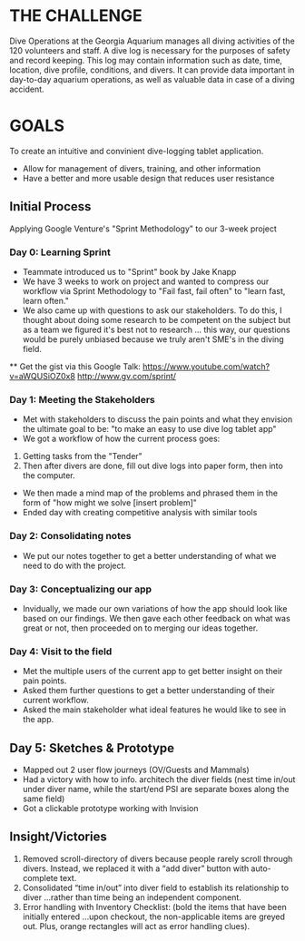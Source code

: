 
# THE CHALLENGE
Dive Operations at the Georgia Aquarium manages all diving activities of the 120  volunteers and staff. A dive log is necessary for  the purposes of safety and record keeping. This log may contain information such as date,  time, location, dive profile, conditions, and divers. It can provide data important in day-to-day aquarium operations, as well as valuable data in case of a diving accident.  

# GOALS
To create an intuitive and convinient dive-logging tablet application.
* Allow for management of divers, training, and other information
* Have a better and more usable design that reduces user resistance

## Initial Process
Applying Google Venture's "Sprint Methodology" to our 3-week project

### Day 0: Learning Sprint

* Teammate introduced us to "Sprint" book by Jake Knapp
* We have 3 weeks to work on project and wanted to compress our workflow via Sprint Methodology to "Fail fast, fail often" to "learn fast, learn often."
* We also came up with questions to ask our stakeholders. To do this, I thought about doing some research to be competent on the subject but as a team we figured it's best not to research ... this way, our questions would be purely unbiased because we truly aren't SME's in the diving field.

** Get the gist via this Google Talk: https://www.youtube.com/watch?v=aWQUSiOZ0x8
http://www.gv.com/sprint/

### Day 1: Meeting the Stakeholders

* Met with stakeholders to discuss the pain points and what they envision the ultimate goal to be: "to make an easy to use dive log tablet app"
* We got a workflow of how the current process goes: 
1. Getting tasks from the "Tender"
2. Then after divers are done, fill out dive logs into paper form, then into the computer.

* We then made a mind map of the problems and phrased them in the form of "how might we solve [insert problem]"
* Ended day with creating competitive analysis with similar tools



### Day 2: Consolidating notes

* We put our notes together to get a better understanding of what we need to do with the project.

### Day 3: Conceptualizing our app

* Invidually, we made our own variations of how the app should look like based on our findings. We then gave each other feedback on what was great or not, then proceeded on to merging our ideas together.


### Day 4: Visit to the field

* Met the multiple users of the current app to get better insight on their pain points.
* Asked them further questions to get a better understanding of their current workflow.
* Asked the main stakeholder what ideal features he would like to see in the app.

## Day 5: Sketches & Prototype
* Mapped out 2 user flow journeys (OV/Guests and Mammals)
* Had a victory with how to info. architech the diver fields (nest time in/out under diver name, while the start/end PSI are separate boxes along the same field)
* Got a clickable prototype working with Invision




## Insight/Victories
1. Removed scroll-directory of divers because people rarely scroll through divers. Instead, we replaced it with a “add diver” button with auto-complete text.
2. Consolidated “time in/out” into diver field to establish its relationship to diver ...rather than time being an independent component.
3. Error handling with Inventory Checklist: (bold the items that have been initially entered ...upon checkout, the non-applicable items are greyed out. Plus, orange rectangles will act as error handling clues).


